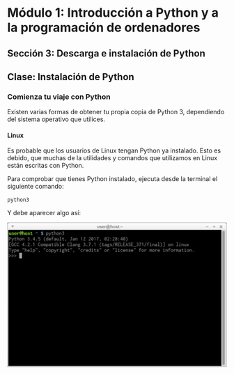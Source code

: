 # Módulo 1: Introducción a Python y a la programación de ordenadores
## Sección 3: Descarga e instalación de Python
## Clase: Instalación de Python

### Comienza tu viaje con Python

Existen varias formas de obtener tu propia copia de Python 3, dependiendo del sistema operativo que utilices.

#### Linux

Es probable que los usuarios de Linux tengan Python ya instalado. Esto es debido, que muchas de la utilidades y comandos que utilizamos en Linux están escritas con Python.

Para comprobar que tienes Python instalado, ejecuta desde la terminal el siguiente comando:

```
python3
```

Y debe aparecer algo así:

![python3](img/python1.png)